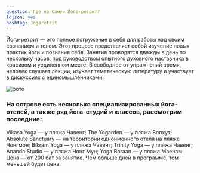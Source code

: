 ```yaml
---
question: Где на Самуи Йога-ретрит?
ldjson: yes
hashtag: Jogaretrit
---
```


Йога-ретрит — это полное погружение в себя для работы над своим сознанием и телом. Этот процесс представляет собой изучение новых практик йоги и познания себя. Занятия проводятся дважды в день по нескольку часов, под руководством опытного духовного наставника в красивом и уединенном месте. В свободное от упражнений время, человек слушает лекции, изучает тематическую литературу и участвует в дискуссиях с единомышленниками.

![фото](https://samuifaq.ru/assets/eogaretrit.jpg)

### На острове есть несколько специализированных йога-отелей, а также ряд йога-студий и классов, рассмотрим последние:

Vikasa Yoga — у пляжа Чавенг;
The Yogarden — у пляжа Бопхут;
Absolute Sanctuary — на территории одноименного отеля на пляже Чонгмон;
Bikram Yoga — у пляжа Чавенг;
Trinity Yoga — у пляжа Чавенг;
Ananda Studio — у пляжа Чонг Мун;
Yoga Boraan — у пляжа Маенам.
Цена — от 200 бат за занятие. Чем больше дней в программе, тем меньшей будет цена.
